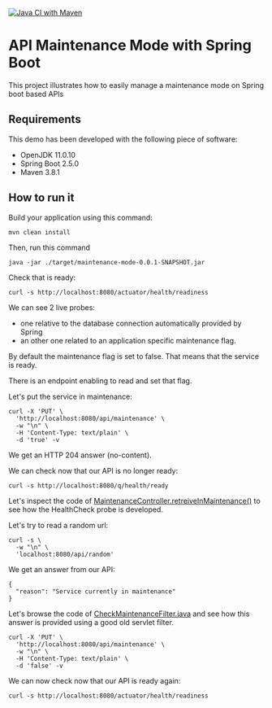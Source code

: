 [![Java CI with Maven](https://github.com/alexandre-touret/maintenance-mode/actions/workflows/maven.yml/badge.svg)](https://github.com/alexandre-touret/maintenance-mode/actions/workflows/maven.yml)

# API Maintenance Mode with Spring Boot
This project illustrates how to easily manage a maintenance mode on Spring boot based APIs 

## Requirements

This demo has been developed with the following piece of software:

* OpenJDK 11.0.10
* Spring Boot 2.5.0
* Maven 3.8.1


## How to run it

Build your application using this command:

```shell
mvn clean install
```

Then, run this command

```shell
java -jar ./target/maintenance-mode-0.0.1-SNAPSHOT.jar
```

Check that  is ready:
```shell
curl -s http://localhost:8080/actuator/health/readiness 
```

We can see 2 live probes:

* one relative to the database connection automatically provided by Spring
* an other one related to an application specific maintenance flag.

By default the maintenance flag is set to false. That means that the service is ready.

There is an endpoint enabling to read and set that flag.

Let's put the service in maintenance:

```shell
curl -X 'PUT' \
  'http://localhost:8080/api/maintenance' \
  -w "\n" \
  -H 'Content-Type: text/plain' \
  -d 'true' -v
```
We get an HTTP 204 answer (no-content).

We can check now that our API is no longer ready:
```shell
curl -s http://localhost:8080/q/health/ready
```

Let's inspect the code of [MaintenanceController.retreiveInMaintenance()](src/main/java/info/touret/spring/maintenancemode/controller/MaintenanceController.java) to see how the HealthCheck probe is developed.

Let's try to read a random url:

```shell
curl -s \
  -w "\n" \
  'localhost:8080/api/random' 
```
We get an answer from our API:

```shell
{
  "reason": "Service currently in maintenance"
}
```

Let's browse the code of [CheckMaintenanceFilter.java](src/main/java/info/touret/spring/maintenancemode/filter/CheckMaintenanceFilter.java) and see how this answer is provided using a good old servlet filter.


```shell
curl -X 'PUT' \
  'http://localhost:8080/api/maintenance' \
  -w "\n" \
  -H 'Content-Type: text/plain' \
  -d 'false' -v
```

We can now check now that our API is ready again:
```shell
curl -s http://localhost:8080/actuator/health/readiness
```
